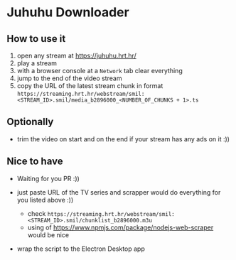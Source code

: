 # Juhuhu Downloader

## How to use it

1. open any stream at https://juhuhu.hrt.hr/
2. play a stream
3. with a browser console at a `Network` tab clear everything
4. jump to the end of the video stream
5. copy the URL of the latest stream chunk in format `https://streaming.hrt.hr/webstream/smil:<STREAM_ID>.smil/media_b2896000_<NUMBER_OF_CHUNKS + 1>.ts`

## Optionally  

- trim the video on start and on the end if your stream has any ads on it :))

## Nice to have

- Waiting for you PR :))

- just paste URL of the TV series and scrapper would do everything for you listed above :))
    - check `https://streaming.hrt.hr/webstream/smil:<STREAM_ID>.smil/chunklist_b2896000.m3u`
    - using of https://www.npmjs.com/package/nodejs-web-scraper would be nice

- wrap the script to the Electron Desktop app